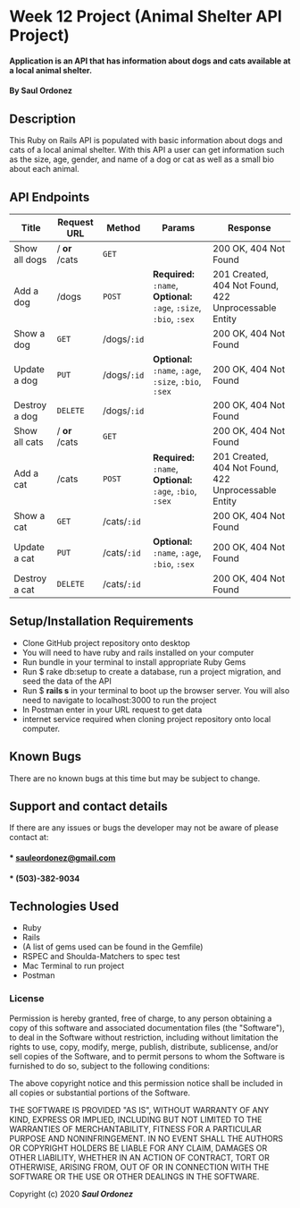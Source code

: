 # Week 12 Project (Animal Shelter API Project)

#### Application is an API that has information about dogs and cats available at a local animal shelter.

#### By **Saul Ordonez**

## Description

This Ruby on Rails API is populated with basic information about dogs and cats of a local animal shelter. With this API a user can get information such as the size, age, gender, and name of a dog or cat as well as a small bio about each animal.

## API Endpoints

| Title | Request URL | Method | Params | Response |
| ----------- | ----------- | ----------- | ----------- | ----------- |
| Show all dogs | / **or** /cats | `GET` |  | 200 OK, 404 Not Found |
| Add a dog | /dogs | `POST` | **Required:** `:name`, **Optional:** `:age`, `:size`, `:bio`, `:sex` | 201 Created, 404 Not Found, 422 Unprocessable Entity |
| Show a dog | `GET` | /dogs/`:id` |  | 200 OK, 404 Not Found |
| Update a dog | `PUT` | /dogs/`:id` | **Optional:** `:name`, `:age`, `:size`, `:bio`, `:sex` | 200 OK, 404 Not Found |
| Destroy a dog | `DELETE` | /dogs/`:id` |  | 200 OK, 404 Not Found |
| Show all cats | / **or** /cats | `GET` |  | 200 OK, 404 Not Found |
| Add a cat | /cats | `POST` | **Required:** `:name`, **Optional:** `:age`, `:bio`, `:sex` | 201 Created, 404 Not Found, 422 Unprocessable Entity |
| Show a cat | `GET` | /cats/`:id` |  | 200 OK, 404 Not Found |
| Update a cat | `PUT` | /cats/`:id` | **Optional:** `:name`, `:age`, `:bio`, `:sex` | 200 OK, 404 Not Found |
| Destroy a cat | `DELETE` | /cats/`:id` |  | 200 OK, 404 Not Found |

## Setup/Installation Requirements

* Clone GitHub project repository onto desktop
* You will need to have ruby and rails installed on your computer
* Run bundle in your terminal to install appropriate Ruby Gems
* Run $ rake db:setup to create a database, run a project migration, and seed the data of the API
* Run $ **rails s** in your terminal to boot up the browser server. You will also need to navigate to localhost:3000 to run the project
* In Postman enter in your URL request to get data
* internet service required when cloning project repository onto local computer.

## Known Bugs

There are no known bugs at this time but may be subject to change.

## Support and contact details

If there are any issues or bugs the developer may not be aware of please contact at:

#### * sauleordonez@gmail.com
#### * (503)-382-9034

## Technologies Used

* Ruby
* Rails
* (A list of gems used can be found in the Gemfile)
* RSPEC and Shoulda-Matchers to spec test
* Mac Terminal to run project
* Postman

### License

Permission is hereby granted, free of charge, to any person obtaining a copy
of this software and associated documentation files (the "Software"), to deal
in the Software without restriction, including without limitation the rights
to use, copy, modify, merge, publish, distribute, sublicense, and/or sell
copies of the Software, and to permit persons to whom the Software is
furnished to do so, subject to the following conditions:

The above copyright notice and this permission notice shall be included in all
copies or substantial portions of the Software.

THE SOFTWARE IS PROVIDED "AS IS", WITHOUT WARRANTY OF ANY KIND, EXPRESS OR
IMPLIED, INCLUDING BUT NOT LIMITED TO THE WARRANTIES OF MERCHANTABILITY,
FITNESS FOR A PARTICULAR PURPOSE AND NONINFRINGEMENT. IN NO EVENT SHALL THE
AUTHORS OR COPYRIGHT HOLDERS BE LIABLE FOR ANY CLAIM, DAMAGES OR OTHER
LIABILITY, WHETHER IN AN ACTION OF CONTRACT, TORT OR OTHERWISE, ARISING FROM,
OUT OF OR IN CONNECTION WITH THE SOFTWARE OR THE USE OR OTHER DEALINGS IN THE
SOFTWARE.

Copyright (c) 2020 **_Saul Ordonez_**

